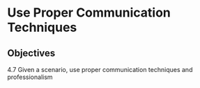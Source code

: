# Use Proper Communication Techniques

## Objectives

4.7 Given a scenario, use proper communication techniques and professionalism
